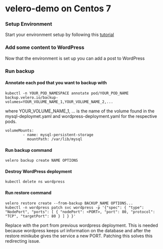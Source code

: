 # velero-demo on Centos 7

### Setup Environment

Start your environment setup by following this [tutorial](https://github.com/tellesnobrega/velero-demo/blob/master/setup-environment.md)

### Add some content to WordPress

Now that the environment is set up you can add a post to WordPress

### Run backup

#### Annotate each pod that you want to backup with
```
kubectl -n YOUR_POD_NAMESPACE annotate pod/YOUR_POD_NAME backup.velero.io/backup-volumes=YOUR_VOLUME_NAME_1,YOUR_VOLUME_NAME_2,...

```
where YOUR_VOLUME_NAME_1, ... is the name of the volume found in the mysql-deploymet.yaml and wordpress-deployment.yaml for the respective pods.
```
volumeMounts:
        - name: mysql-persistent-storage
          mountPath: /var/lib/mysql
```

#### Run backup command
```
velero backup create NAME OPTIONS
```

#### Destroy WordPress deployment
```
kubectl delete ns wordpress
```

#### Run restore command
```
velero restore create --from-backup BACKUP_NAME OPTIONS...
kubectl -n wordpress patch svc wordpress -p '{"spec": { "type": "NodePort", "ports": [ { "nodePort": <PORT>, "port": 80, "protocol": "TCP", "targetPort": 80 } ] } }'

```

Replace <PORT> with the port from previous wordpress deployment. This is needed because wordpress keeps url information on the database and after the restore minikube gives the service a new PORT. Patching this solves this redirecting issue.
